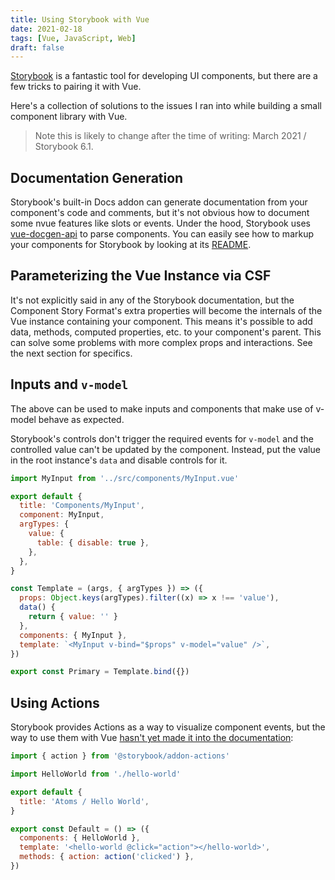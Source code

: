 ```yaml
---
title: Using Storybook with Vue
date: 2021-02-18
tags: [Vue, JavaScript, Web]
draft: false
---
```


[Storybook](https://storybook.js.org/) is a fantastic tool for developing UI components, but there are a few tricks to pairing it with Vue.

Here's a collection of solutions to the issues I ran into while building a small component library with Vue.

> Note this is likely to change after the time of writing: March 2021 / Storybook 6.1.

## Documentation Generation

Storybook's built-in Docs addon can generate documentation from your component's code and comments, but it's not obvious how to document some nvue features like slots or events. Under the hood, Storybook uses [vue-docgen-api](https://github.com/vue-styleguidist/vue-styleguidist/tree/dev/packages/vue-docgen-api) to parse components. You can easily see how to markup your components for Storybook by looking at its [README](https://github.com/vue-styleguidist/vue-styleguidist/tree/dev/packages/vue-docgen-api#using-jsdoc-tags).

## Parameterizing the Vue Instance via CSF

It's not explicitly said in any of the Storybook documentation, but the Component Story Format's extra properties will become the internals of the Vue instance containing your component. This means it's possible to add data, methods, computed properties, etc. to your component's parent. This can solve some problems with more complex props and interactions. See the next section for specifics.

## Inputs and `v-model`

The above can be used to make inputs and components that make use of v-model behave as expected.

Storybook's controls don't trigger the required events for `v-model` and the controlled value can't be updated by the component. Instead, put the value in the root instance's `data` and disable controls for it.

```javascript
import MyInput from '../src/components/MyInput.vue'

export default {
  title: 'Components/MyInput',
  component: MyInput,
  argTypes: {
    value: {
      table: { disable: true },
    },
  },
}

const Template = (args, { argTypes }) => ({
  props: Object.keys(argTypes).filter((x) => x !== 'value'),
  data() {
    return { value: '' }
  },
  components: { MyInput },
  template: `<MyInput v-bind="$props" v-model="value" />`,
})

export const Primary = Template.bind({})
```

## Using Actions

Storybook provides Actions as a way to visualize component events, but the way to use them with Vue [hasn't yet made it into the documentation](https://github.com/storybookjs/storybook/discussions/11372#discussioncomment-32947):

```javascript
import { action } from '@storybook/addon-actions'

import HelloWorld from './hello-world'

export default {
  title: 'Atoms / Hello World',
}

export const Default = () => ({
  components: { HelloWorld },
  template: '<hello-world @click="action"></hello-world>',
  methods: { action: action('clicked') },
})
```
